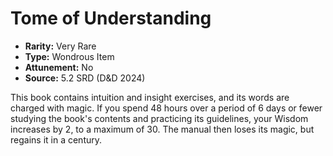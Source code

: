 # Tome of Understanding

- **Rarity:** Very Rare
- **Type:** Wondrous Item
- **Attunement:** No
- **Source:** 5.2 SRD (D&D 2024)

This book contains intuition and insight exercises, and its words are charged with magic. If you spend 48 hours over a period of 6 days or fewer studying the book's contents and practicing its guidelines, your Wisdom increases by 2, to a maximum of 30. The manual then loses its magic, but regains it in a century.
